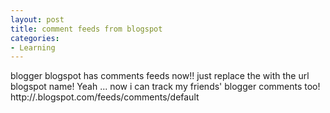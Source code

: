 ```yaml
---
layout: post
title: comment feeds from blogspot
categories:
- Learning
---
```



blogger blogspot has comments feeds now!! just replace the with the url blogspot name! Yeah ... now i can track my friends' blogger comments too! http://.blogspot.com/feeds/comments/default

